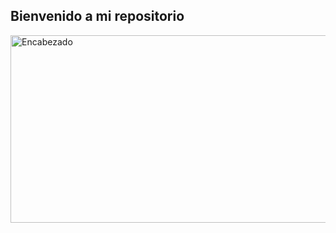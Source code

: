 
## Bienvenido a mi repositorio

<img src="https://github.com/Natcol05/Natcol05/blob/9d5ebb4c43111feee3b0ef144903243999cfe63e/Welcome.gif" alt="Encabezado" width="600" height="300">


<!--
**Natcol05/Natcol05** is a ✨ _special_ ✨ repository because its `README.md` (this file) appears on your GitHub profile.

Here are some ideas to get you started:

- 🔭 I’m currently working on ...
- 🌱 I’m currently learning ...
- 👯 I’m looking to collaborate on ...
- 🤔 I’m looking for help with ...
- 💬 Ask me about ...
- 📫 How to reach me: ...
- 😄 Pronouns: ...
- ⚡ Fun fact: ...
-->
